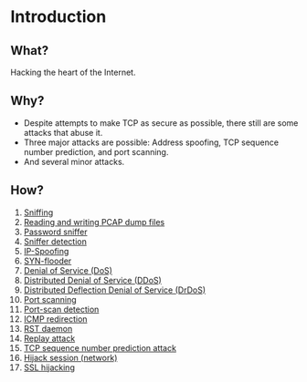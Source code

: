 # Introduction

## What?

Hacking the heart of the Internet.

## Why?

* Despite attempts to make TCP as secure as possible, there still are some attacks that abuse it.
* Three major attacks are possible: Address spoofing, TCP sequence number prediction, and port scanning.
* And several minor attacks.

## How?

1. [Sniffing](sniffing.md)
2. [Reading and writing PCAP dump files](PCAP-dumps.md)
3. [Password sniffer](password-sniffer.md)
4. [Sniffer detection](sniffer-detection.md)
5. [IP-Spoofing](IP-spoofing.md)
6. [SYN-flooder](SYN-flooder.md)
7. [Denial of Service (DoS)](DoS.md)
8. [Distributed Denial of Service (DDoS)](DDoS.md)
9. [Distributed Deflection Denial of Service (DrDoS)](DrDoS.md)
10. [Port scanning](port-scanning.md)
11. [Port-scan detection](port-scan-detection.md)
12. [ICMP redirection](ICMP-redirection.md)
13. [RST daemon](RST-daemon.md)
14. [Replay attack](Replay-attack.md)
15. [TCP sequence number prediction attack](TCP-SNP.md)
16. [Hijack session (network)](Hijack-network-session.md)
17. [SSL hijacking](SSL-hijacking.md)


